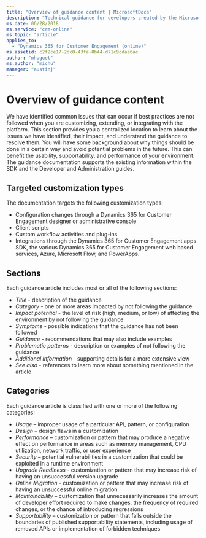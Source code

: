 ```yaml
---
title: "Overview of guidance content | MicrosoftDocs"
description: "Technical guidance for developers created by the Microsoft Dynamics 365 for Customer Engagement team based on common issues and problems reported by customers. The guidance in these topics includes guidance regarding usage, design, performance, security, upgrade readiness, online migration, maintainability, and supportability. This content describes common symptoms, problematic patterns, and the potential impact of common problems as well as guidance about how to avoid them."
ms.date: 06/28/2018
ms.service: "crm-online"
ms.topic: "article"
applies_to: 
  - "Dynamics 365 for Customer Engagement (online)"
ms.assetid: c2f2ce17-2dc0-43fa-8b44-d71c9cdaa6ac
author: "mhuguet"
ms.author: "michu"
manager: "austinj"
---
```

# Overview of guidance content

We have identified common issues that can occur if best practices are not followed when you are customizing, extending, or integrating with the platform. This section provides you a centralized location to learn about the issues we have identified, their impact, and understand the guidance to resolve them. You will have some background about why things should be done in a certain way and avoid potential problems in the future. This can benefit the usability, supportability, and performance of your environment.  The guidance documentation supports the existing information within the SDK and the Developer and Administration guides.

<a name='custtypes'></a>

## Targeted customization types

The documentation targets the following customization types:

- Configuration changes through a Dynamics 365 for Customer Engagement designer or administrative console
- Client scripts
- Custom workflow activities and plug-ins
- Integrations through the Dynamics 365 for Customer Engagement apps SDK, the various Dynamics 365 for Customer Engagement web based services, Azure, Microsoft Flow, and PowerApps.

<a name='sections'></a>

## Sections

Each guidance article includes most or all of the following sections:

- *Title* - description of the guidance
- *Category* - one or more areas impacted by not following the guidance
- *Impact potential* - the level of risk (high, medium, or low) of affecting the environment by not following the guidance
- *Symptoms* - possible indications that the guidance has not been followed
- *Guidance* - recommendations that may also include examples
- *Problematic patterns* - description or examples of not following the guidance
- *Additional information* - supporting details for a more extensive view
- *See also* - references to learn more about something mentioned in the article

## Categories

Each guidance article is classified with one or more of the following categories:

- *Usage* – improper usage of a particular API, pattern, or configuration
- *Design* – design flaws in a customization
- *Performance* – customization or pattern that may produce a negative effect on performance in areas such as memory management, CPU utilization, network traffic, or user experience
- *Security* – potential vulnerabilities in a customization that could be exploited in a runtime environment
- *Upgrade Readiness* - customization or pattern that may increase risk of having an unsuccessful version upgrade
- *Online Migration* - customization or pattern that may increase risk of having an unsuccessful online migration
- *Maintainability* – customization that unnecessarily increases the amount of developer effort required to make changes, the frequency of required changes, or the chance of introducing regressions
- *Supportability* – customization or pattern that falls outside the boundaries of published supportability statements, including usage of removed APIs or implementation of forbidden techniques